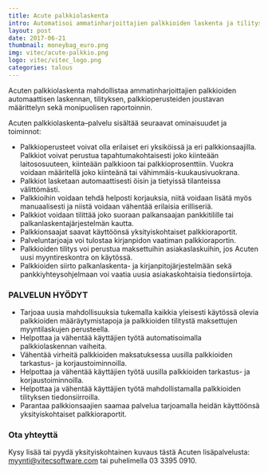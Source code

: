```yaml
---
title: Acute palkkiolaskenta
intro: Automatisoi ammatinharjoittajien palkkioiden laskenta ja tilitys, määrittele laskennan perusteet ja seuraa tilityksiä
layout: post
date: 2017-06-21
thumbnail: moneybag_euro.png
img: vitec/acute-palkkio.png
logo: vitec/vitec_logo.png
categories: talous
---
```


<i class="fa fa-euro fa-5x fa-pull-left" aria-hidden="true"></i>
Acuten palkkiolaskenta mahdollistaa ammatinharjoittajien palkkioiden automaattisen laskennan, tilityksen, palkkioperusteiden joustavan määrittelyn sekä monipuolisen raportoinnin.

Acuten palkkiolaskenta–palvelu sisältää seuraavat ominaisuudet ja toiminnot:
- Palkkioperusteet voivat olla erilaiset eri yksiköissä ja eri palkkionsaajilla. Palkkiot voivat perustua tapahtumakohtaisesti joko kiinteään laitososuuteen, kiinteään palkkioon tai palkkioprosenttiin. Vuokra voidaan määritellä joko kiinteänä tai vähimmäis-kuukausivuokrana.
- Palkkiot lasketaan automaattisesti öisin ja tietyissä tilanteissa välittömästi.
- Palkkioihin voidaan tehdä helposti korjauksia, niitä voidaan lisätä myös manuaalisesti ja niistä voidaan vähentää erilaisia erilliseriä.
- Palkkiot voidaan tilittää joko suoraan palkansaajan pankkitilille tai palkanlaskentajärjestelmän kautta.
- Palkkionsaajat saavat käyttöönsä yksityiskohtaiset palkkioraportit.
- Palveluntarjoaja voi tulostaa kirjanpidon vaatiman palkkioraportin.
- Palkkioiden tilitys voi perustua maksettuihin asiakaslaskuihin, jos Acuten uusi myyntireskontra on käytössä.
- Palkkioiden siirto palkanlaskenta- ja kirjanpitojärjestelmään sekä pankkiyhteysohjelmaan voi vaatia uusia asiakaskohtaisia tiedonsiirtoja.

### PALVELUN HYÖDYT

- Tarjoaa uusia mahdollisuuksia tukemalla kaikkia yleisesti käytössä olevia palkkioiden määräytymistapoja ja palkkioiden tilitystä maksettujen myyntilaskujen perusteella.  
- Helpottaa ja vähentää käyttäjien työtä automatisoimalla palkkiolaskennan vaiheita.
- Vähentää virheitä palkkioiden maksatuksessa uusilla palkkioiden tarkastus- ja korjaustoiminnoilla.
- Helpottaa ja vähentää käyttäjien työtä uusilla palkkioiden tarkastus- ja korjaustoiminnoilla.
- Helpottaa ja vähentää käyttäjien työtä mahdollistamalla palkkioiden tilityksen tiedonsiirroilla.
- Parantaa palkkionsaajien saamaa palvelua tarjoamalla heidän käyttöönsä yksityiskohtaiset palkkioraportit.

### Ota yhteyttä

Kysy lisää tai pyydä yksityiskohtainen kuvaus tästä Acuten lisäpalvelusta: 
[myynti@vitecsoftware.com](mailto://myynti@vitecsoftware.com) tai puhelimella 03 3395 0910.